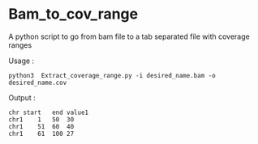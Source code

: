 # Bam_to_cov_range
A python script to go from bam file to a tab separated file with coverage ranges 

Usage : 

```python3  Extract_coverage_range.py -i desired_name.bam -o desired_name.cov```

Output : 

```
chr	start	end	value1
chr1	1	50	30
chr1	51	60	40
chr1	61	100	27
```

